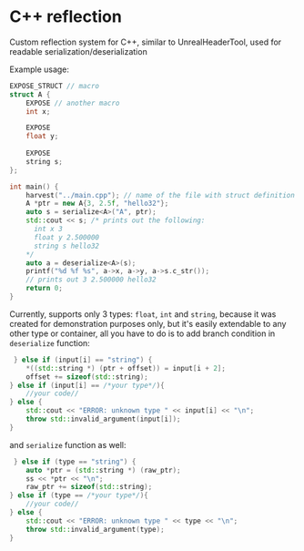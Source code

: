 # C++ reflection
Custom reflection system for C++, similar to UnrealHeaderTool, used for readable serialization/deserialization

Example usage:
```c++
EXPOSE_STRUCT // macro
struct A {
    EXPOSE // another macro
    int x;

    EXPOSE
    float y;
    
    EXPOSE
    string s;
};

int main() {
    harvest("../main.cpp"); // name of the file with struct definition
    A *ptr = new A{3, 2.5f, "hello32"};
    auto s = serialize<A>("A", ptr);
    std::cout << s; /* prints out the following:
      int x 3
      float y 2.500000
      string s hello32
    */
    auto a = deserialize<A>(s);
    printf("%d %f %s", a->x, a->y, a->s.c_str());
    // prints out 3 2.500000 hello32
    return 0;
}
```

Currently, supports only 3 types: `float`, `int` and `string`, because it was created for demonstration purposes only,
but it's easily extendable to any other type or container, all you have to do is to add branch condition in `deserialize` function:
```c++
 } else if (input[i] == "string") {
    *((std::string *) (ptr + offset)) = input[i + 2];
    offset += sizeof(std::string);
} else if (input[i] == /*your type*/){
    //your code//
} else {
    std::cout << "ERROR: unknown type " << input[i] << "\n";
    throw std::invalid_argument(input[i]);
}
```
and `serialize` function as well:
```c++
 } else if (type == "string") {
    auto *ptr = (std::string *) (raw_ptr);
    ss << *ptr << "\n";
    raw_ptr += sizeof(std::string);
} else if (type == /*your type*/){
    //your code//
} else {
    std::cout << "ERROR: unknown type " << type << "\n";
    throw std::invalid_argument(type);
}
```
